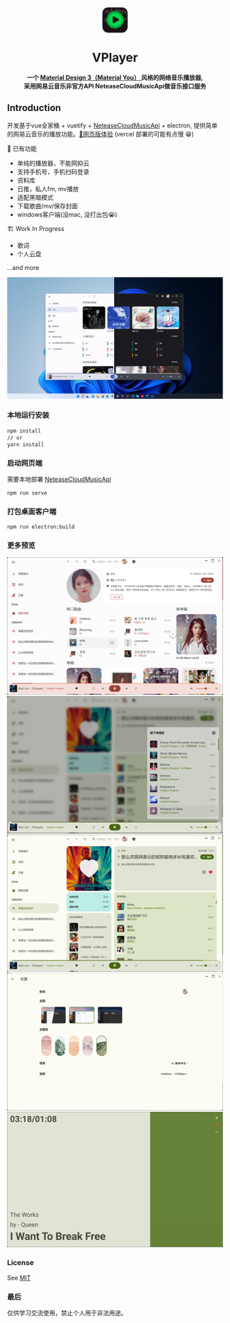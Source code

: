 <p align="center">
  <img width="64" align="center" src="./doc/logo.png">
</p>
<h1 align="center">
  VPlayer
</h1>
<p style="text-align: center">
    <strong>
        一个 <a href="https://m3.material.io/" target="_blank"> Material Design 3（Material You） </a> 风格的网络音乐播放器,<br/>
        采用网易云音乐非官方API NeteaseCloudMusicApi做音乐接口服务
    </strong>
</p>


## Introduction

开发基于vue全家桶 + vuetify + [NeteaseCloudMusicApi](https://github.com/Binaryify/NeteaseCloudMusicApi) + electron, 提供简单的网易云音乐的播放功能。[🎵网页版体验](https://v-player.vercel.app/) (vercel 部署的可能有点慢 😁)


🎨 已有功能

- 单纯的播放器，不能网抑云
- 支持手机号，手机扫码登录
- 资料库
- 日推，私人fm, mv播放
- 适配黑暗模式
- 下载歌曲/mv/保存封面
- windows客户端(没mac, 没打出包😭)

🏗 Work In Progress

- 歌词
- 个人云盘

...and more

![浏览](doc/light&dark.png)

### 本地运行安装
```
npm install 
// or
yarn install
```

### 启动网页端
需要本地部署 [NeteaseCloudMusicApi](https://github.com/Binaryify/NeteaseCloudMusicApi)
```
npm run serve
```
### 打包桌面客户端
```
npm run electron:build
```

### 更多预览
![歌手](doc/artist.png)
![播放](doc/next.png)
![专辑](doc/list.png)
![设置](doc/setting.png)
![lyric](doc/lyric.png)

### License
See [MIT](/LICENSE)

### 最后
仅供学习交流使用，禁止个人用于非法用途。



